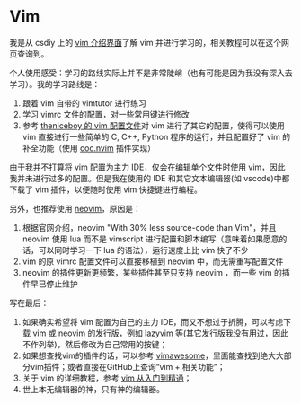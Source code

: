 # Vim

我是从 csdiy 上的 [vim 介绍界面](https://csdiy.wiki/%E5%BF%85%E5%AD%A6%E5%B7%A5%E5%85%B7/Vim/)了解 vim 并进行学习的，相关教程可以在这个网页查询到。

个人使用感受：学习的路线实际上并不是非常陡峭（也有可能是因为我没有深入去学习）。我的学习路线是：

1. 跟着 vim 自带的 vimtutor 进行练习
2. 学习 vimrc 文件的配置，对一些常用键进行修改
3. 参考 [theniceboy 的 vim 配置文件](https://github.com/theniceboy/.vim)对 vim 进行了其它的配置，使得可以使用 vim 直接进行一些简单的 C, C++, Python 程序的运行，并且配置好了 vim 的补全功能（使用 [coc.nvim](https://github.com/neoclide/coc.nvim) 插件实现）

由于我并不打算将 vim 配置为主力 IDE，仅会在编辑单个文件时使用 vim，因此我并未进行过多的配置。但是我在使用的 IDE 和其它文本编辑器(如 vscode)中都下载了 vim 插件，以便随时使用 vim 快捷键进行编程。

另外，也推荐使用 [neovim](https://neovim.io/)，原因是：

1. 根据官网介绍，neovim "With 30% less source-code than Vim"，并且 neovim 使用 lua 而不是 vimscript 进行配置和脚本编写（意味着如果愿意的话，可以同时学习一下 lua 的语法），运行速度上比 vim 快了不少
2. vim 的原 vimrc 配置文件可以直接移植到 neovim 中，而无需重写配置文件
3. neovim 的插件更新更频繁，某些插件甚至只支持 neovim ，而一些 vim 的插件早已停止维护

写在最后：

1. 如果确实希望将 vim 配置为自己的主力 IDE，而又不想过于折腾，可以考虑下载 vim 或 neovim 的发行版，例如 [lazyvim](https://www.lazyvim.org/) 等(其它发行版我没有用过，因此不作列举)，然后修改为自己常用的按键；
2. 如果想查找vim的插件的话，可以参考 [vimawesome](https://vimawesome.com/)，里面能查找到绝大大部分vim插件；或者直接在GitHub上查询“vim + 相关功能”；
3. 关于 vim 的详细教程，参考 [vim 从入门到精通](https://gitlab.com/wsdjeg/vim-galore-zh_cn#%E6%9B%B4%E5%8A%A0%E6%99%BA%E8%83%BD%E7%9A%84%E5%BD%93%E5%89%8D%E8%A1%8C%E9%AB%98%E4%BA%AE)；
4. 世上本无编辑器的神，只有神的编辑器。
